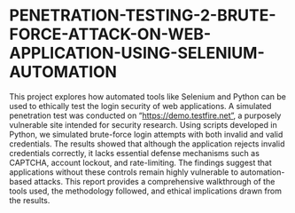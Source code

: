 # PENETRATION-TESTING-2-BRUTE-FORCE-ATTACK-ON-WEB-APPLICATION-USING-SELENIUM-AUTOMATION
This project explores how automated tools like Selenium and Python can be used to ethically test
the login security of web applications. A simulated penetration test was conducted on
“https://demo.testfire.net”, a purposely vulnerable site intended for security research. Using
scripts developed in Python, we simulated brute-force login attempts with both invalid and valid
credentials. The results showed that although the application rejects invalid credentials correctly,
it lacks essential defense mechanisms such as CAPTCHA, account lockout, and rate-limiting.
The findings suggest that applications without these controls remain highly vulnerable to
automation-based attacks. This report provides a comprehensive walkthrough of the tools used,
the methodology followed, and ethical implications drawn from the results.
